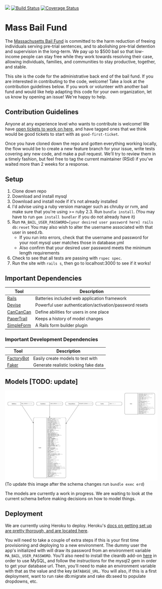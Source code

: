 <a href="https://codeclimate.com/github/MassBailFund/MassBailFund/maintainability"><img src="https://api.codeclimate.com/v1/badges/c69b231bc1125dea5886/maintainability" /></a> [![Build Status](https://travis-ci.org/MassBailFund/MassBailFund.svg?branch=master)](https://travis-ci.org/MassBailFund/MassBailFund) [![Coverage Status](https://coveralls.io/repos/github/MassBailFund/MassBailFund/badge.svg?branch=master)](https://coveralls.io/github/MassBailFund/MassBailFund?branch=master)

# Mass Bail Fund

The [Massachusetts Bail Fund](https://www.massbailfund.org/) is committed to the harm reduction of freeing individuals serving pre-trial sentences, and to abolishing pre-trial detention and supervision in the long-term. We pay up to $500 bail so that low-income people can stay free while they work towards resolving their case, allowing individuals, families, and communities to stay productive, together, and stable.

This site is the code for the administrative back end of the bail fund. If you are interested in contributing to the code, welcome! Take a look at the contribution guidelines below. If you work or volunteer with another bail fund and would like help adapting this code for your own organization, let us know by opening an issue! We're happy to help.

## Contribution Guidelines

Anyone at any experience level who wants to contribute is welcome! We have [open tickets to work on here](https://github.com/MassBailFund/MassBailFund/issues), and have tagged ones that we think would be good tickets to start with as `good-first-ticket`.

Once you have cloned down the repo and gotten everything working locally, the flow would be to create a new feature branch for your issue, write tests covering any new code, and make a pull request. We'll try to review them in a timely fashion, but feel free to tag the current maintainer (RSid) if you've waited more than 2 weeks for a response.

## Setup
1. Clone down repo
1. Download and install mysql
1. Download and install node if it's not already installed
1. I'd advise using a ruby version manager such as chruby or rvm, and make sure that you're using >= ruby 2.3. Run `bundle install`. (You may have to run `gem install bundler` if you do not already have it)
1. Run `MA_BAIL_USER_PASSWORD=[your desired user password here] rails db:reset` You may also wish to alter the username associated with that user in seed.rb.
    * If you run into errors, check that the username and password for your root mysql user matches those in database.yml
    * Also confirm that your desired user password meets the minimum length requirements
1. Check to see that all tests are passing with `rspec spec`.
1. Run the site with `rails s`, then go to localhost:3000 to see if it works!

## Important Dependencies

Tool                | Description
------------------- | -----------
[Rails]             | Batteries included web application framework
[Devise]            | Powerful user authentication/activation/password resets
[CanCanCan]         | Define abilities for users in one place
[PaperTrail]        | Keeps a history of model changes
[SimpleForm]        | A Rails form builder plugin

[Rails]: https://github.com/rails/rails
[Devise]: https://github.com/plataformatec/devise
[CanCanCan]: https://github.com/CanCanCommunity/cancancan
[PaperTrail]: https://github.com/airblade/paper_trail
[SimpleForm]: https://github.com/plataformatec/simple_form

### Important Development Dependencies

Tool                | Description
------------------- | -----------
[FactoryBot]        | Easily create models to test with
[Faker]             | Generate realistic looking fake data

[FactoryBot]: https://github.com/thoughtbot/factory_bot
[Faker]: https://github.com/stympy/faker

## Models [TODO: update]

![Entity-Relationship Diagram](spec/fixtures/images/erd.png)
(To update this image after the schema changes run `bundle exec erd`)

The models are currently a work in progress. We are waiting to look at the
current schema before making decisions on how to model things.

## Deployment

We are currently using Heroku to deploy. Heroku's [docs on getting set up are pretty thorough, and are located here](https://devcenter.heroku.com/articles/git).

You will need to take a couple of extra steps if this is your first time provisioning and deploying to a new environment. The dummy user the app's initialized with will draw its password from an environment variable `MA_BAIL_USER_PASSWORD`. You'll also need to install the cleardb add-on [here](https://devcenter.heroku.com/articles/cleardb) in order to use MySQL, and follow the instructions for the mysql2 gem in order to get your database url. Then, you'll need to make an environment variable with that as the value and the key `DATABASE_URL`. You will also, if this is a first deployment, want to run rake db:migrate and rake db:seed to populate dropdowns, etc.
